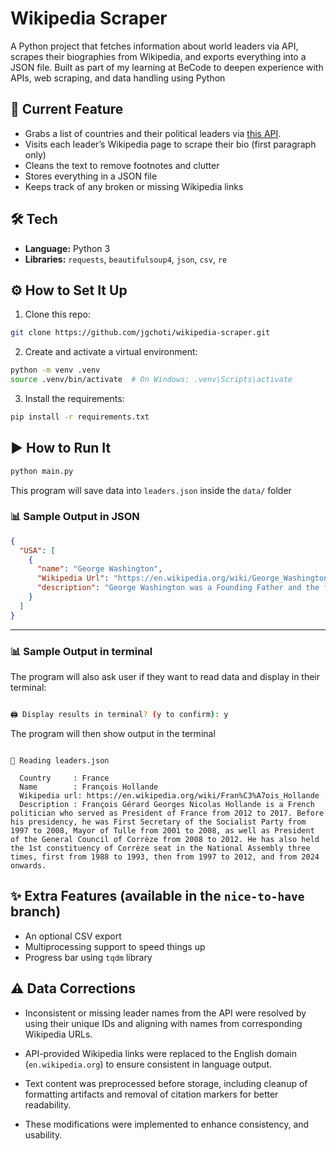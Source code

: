 # Wikipedia Scraper

A Python project that fetches information about world leaders via API, scrapes their biographies from Wikipedia, and exports everything into a JSON file. Built as part of my learning at BeCode to deepen experience with APIs, web scraping, and data handling using Python

## 🚀 Current Feature

- Grabs a list of countries and their political leaders via [this API](https://country-leaders.onrender.com/docs).
- Visits each leader’s Wikipedia page to scrape their bio (first paragraph only)
- Cleans the text to remove footnotes and clutter
- Stores everything in a JSON file
- Keeps track of any broken or missing Wikipedia links

## 🛠 Tech

- **Language:** Python 3
- **Libraries:** `requests`, `beautifulsoup4`, `json`, `csv`, `re`

## ⚙️ How to Set It Up

1. Clone this repo:

```bash
git clone https://github.com/jgchoti/wikipedia-scraper.git
```

2. Create and activate a virtual environment:

```bash
python -m venv .venv
source .venv/bin/activate  # On Windows: .venv\Scripts\activate
```

3. Install the requirements:

```bash
pip install -r requirements.txt
```

## ▶️ How to Run It

```bash
python main.py
```

This program will save data into `leaders.json` inside the `data/` folder

### 📊 Sample Output in JSON

```json
{
  "USA": [
    {
      "name": "George Washington",
      "Wikipedia Url": "https://en.wikipedia.org/wiki/George_Washington",
      "description": "George Washington was a Founding Father and the first president of the United States, serving from 1789 to 1797. As commander of the Continental Army, Washington led Patriot forces to victory in the American Revolutionary War against the British Empire. He is commonly known as the Father of the Nation for his role in bringing about American independence."
    }
  ]
}
```

---

### 📊 Sample Output in terminal

The program will also ask user if they want to read data and display in their terminal:

```bash

🖨️ Display results in terminal? (y to confirm): y

```

The program will then show output in the terminal

```

📖 Reading leaders.json

  Country     : France
  Name        : François Hollande
  Wikipedia url: https://en.wikipedia.org/wiki/Fran%C3%A7ois_Hollande
  Description : François Gérard Georges Nicolas Hollande is a French politician who served as President of France from 2012 to 2017. Before his presidency, he was First Secretary of the Socialist Party from 1997 to 2008, Mayor of Tulle from 2001 to 2008, as well as President of the General Council of Corrèze from 2008 to 2012. He has also held the 1st constituency of Corrèze seat in the National Assembly three times, first from 1988 to 1993, then from 1997 to 2012, and from 2024 onwards.

```

## ✨ Extra Features (available in the `nice-to-have` branch)

- An optional CSV export
- Multiprocessing support to speed things up
- Progress bar using `tqdm` library

## ⚠️ Data Corrections

- Inconsistent or missing leader names from the API were resolved by using their unique IDs and aligning with names from corresponding Wikipedia URLs.

- API-provided Wikipedia links were replaced to the English domain (`en.wikipedia.org`) to ensure consistent in language output.

- Text content was preprocessed before storage, including cleanup of formatting artifacts and removal of citation markers for better readability.

- These modifications were implemented to enhance consistency, and usability.
